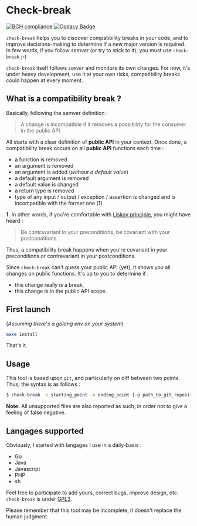# Check-break
[![BCH compliance](https://bettercodehub.com/edge/badge/Prytoegrian/check-break?branch=master)](https://bettercodehub.com/)
[![Codacy Badge](https://api.codacy.com/project/badge/Grade/6f9a3e0c93ce4fb28c778019ad083179)](https://www.codacy.com/app/prytoegrian/check-break?utm_source=github.com&amp;utm_medium=referral&amp;utm_content=Prytoegrian/check-break&amp;utm_campaign=Badge_Grade)

`check-break` helps you to discover compatibility breaks in your code, and to improve decisions-making to determine if a new major version is required. In few words, if you follow *semver* (or try to stick to it), you must use `check-break` ;-)

`check-break` itself follows `semver` and monitors its own changes. For now, it's under heavy development, use it at your own risks, compatibility breaks could happen at every moment.

## What is a compatibility break ?
Basically, following the semver definition :  
> A change is incompatible if it removes a possibility for the consumer in the public API.

All starts with a clear definition of **public API** in your context. Once done, a compatibility break occurs on all **public API** functions each time :
- a function is removed
- an argument is removed
- an argument is added (*without a default value*)
- a default argument is removed
- a default value is changed
- a return type is removed
- type of any input / output / exception / assertion is changed and is incompatible with the former one (**1**)

**1.** In other words, if you're comfortable with [Liskov principle](https://en.wikipedia.org/wiki/Liskov_substitution_principle), you might have heard :
> Be contravariant in your preconditions, be covariant with your postconditions.

Thus, a compatibility break happens when you're covariant in your preconditions or contravariant in your postconditions.

Since `check-break` can't guess your public API (yet), it shows you all changes on public functions. It's up to you to determine if :
- this change really is a break,
- this change is in the public API scope.

## First launch
(*Assuming there's a golang env on your system*)
```sh
make install
```
That's it.

## Usage
This tool is based upon `git`, and particularly on diff between two points. Thus, the syntax is as follows :
```sh
$ check-break -s starting_point -e ending_point [-p path_to_git_repository] [-c path_to_config_file]
```

**Note:** All unsupported files are also reported as such, in order not to give a feeling of false negative.

## Langages supported

Obviously, I started with langages I use in a daily-basis :
- Go
- Java
- Javascript
- PHP
- sh

Feel free to participate to add yours, correct bugs, improve design, etc. `check-break` is under [GPL3](LICENCE).

Please remember that this tool may be incomplete, it doesn't replace the human judgment.
